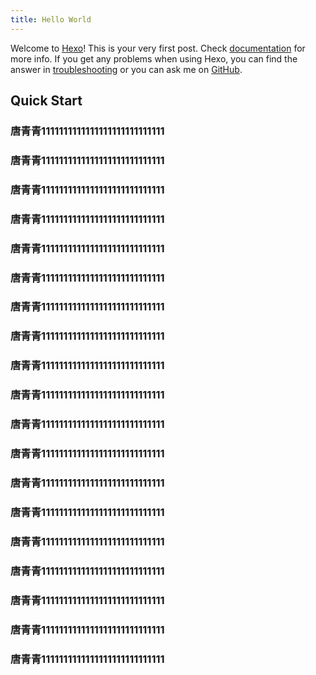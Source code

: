 ```yaml
---
title: Hello World
---
```

Welcome to [Hexo](https://hexo.io/)! This is your very first post. Check [documentation](https://hexo.io/docs/) for more info. If you get any problems when using Hexo, you can find the answer in [troubleshooting](https://hexo.io/docs/troubleshooting.html) or you can ask me on [GitHub](https://github.com/hexojs/hexo/issues).

## Quick Start

###  唐青青1111111111111111111111111111
###  唐青青1111111111111111111111111111
###  唐青青1111111111111111111111111111
###  唐青青1111111111111111111111111111
###  唐青青1111111111111111111111111111
###  唐青青1111111111111111111111111111
###  唐青青1111111111111111111111111111
###  唐青青1111111111111111111111111111
###  唐青青1111111111111111111111111111
###  唐青青1111111111111111111111111111
###  唐青青1111111111111111111111111111
###  唐青青1111111111111111111111111111
###  唐青青1111111111111111111111111111
###  唐青青1111111111111111111111111111
###  唐青青1111111111111111111111111111
###  唐青青1111111111111111111111111111
###  唐青青1111111111111111111111111111
###  唐青青1111111111111111111111111111
###  唐青青1111111111111111111111111111
